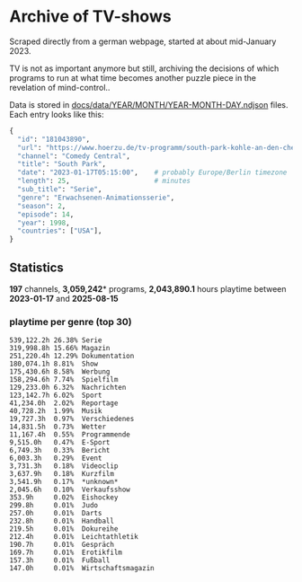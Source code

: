# Archive of TV-shows

Scraped directly from a german webpage, started at about mid-January 2023.

TV is not as important anymore but still, archiving the decisions of which programs to run at what time
becomes another puzzle piece in the revelation of mind-control.. 

Data is stored in [docs/data/YEAR/MONTH/YEAR-MONTH-DAY.ndjson](docs/data/) files. 
Each entry looks like this:

```python
{
  "id": "181043890", 
  "url": "https://www.hoerzu.de/tv-programm/south-park-kohle-an-den-chefkoch/bid_181043890/", 
  "channel": "Comedy Central", 
  "title": "South Park", 
  "date": "2023-01-17T05:15:00",    # probably Europe/Berlin timezone 
  "length": 25,                     # minutes 
  "sub_title": "Serie", 
  "genre": "Erwachsenen-Animationsserie", 
  "season": 2, 
  "episode": 14, 
  "year": 1998, 
  "countries": ["USA"],
}
```

## Statistics

**197** channels, **3,059,242*** programs, **2,043,890.1** hours playtime between **2023-01-17** and **2025-08-15**


### playtime per genre (top 30)

    539,122.2h 26.38% Serie
    319,998.8h 15.66% Magazin
    251,220.4h 12.29% Dokumentation
    180,074.1h 8.81%  Show
    175,430.6h 8.58%  Werbung
    158,294.6h 7.74%  Spielfilm
    129,233.0h 6.32%  Nachrichten
    123,142.7h 6.02%  Sport
    41,234.0h  2.02%  Reportage
    40,728.2h  1.99%  Musik
    19,727.3h  0.97%  Verschiedenes
    14,831.5h  0.73%  Wetter
    11,167.4h  0.55%  Programmende
    9,515.0h   0.47%  E-Sport
    6,749.3h   0.33%  Bericht
    6,003.3h   0.29%  Event
    3,731.3h   0.18%  Videoclip
    3,637.9h   0.18%  Kurzfilm
    3,541.9h   0.17%  *unknown*
    2,045.6h   0.10%  Verkaufsshow
    353.9h     0.02%  Eishockey
    299.8h     0.01%  Judo
    257.0h     0.01%  Darts
    232.8h     0.01%  Handball
    219.5h     0.01%  Dokureihe
    212.4h     0.01%  Leichtathletik
    190.7h     0.01%  Gespräch
    169.7h     0.01%  Erotikfilm
    157.3h     0.01%  Fußball
    147.0h     0.01%  Wirtschaftsmagazin
